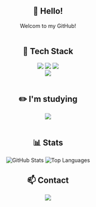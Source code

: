 <div align="center">
  <h2> 👋 Hello!</h2>
  Welcom to my GitHub!
</div>
<br>


<div align="center">
  <h2>🔧 Tech Stack</h2>
  <img src="https://img.shields.io/badge/Python-3776AB?style=for-the-badge&logo=python&logoColor=white"/>
  <img src="https://img.shields.io/badge/Django-092E20?style=for-the-badge&logo=django&logoColor=white"/>
  <img src="https://img.shields.io/badge/C-A8B9CC?style=for-the-badge&logo=c&logoColor=white"/>
  <br>
  <img src="https://img.shields.io/badge/Java-007396?style=for-the-badge&logo=openJDK&logoColor=white"/>
</div>
<br>


<div align="center">
  <h2> ✏️ I'm studying</h2>
  <img src="https://img.shields.io/badge/Flutter-02569B?style=for-the-badge&logo=flutter&logoColor=white"/>
</div>
<br>


<div align='center'>
  <h2> 📊 Stats </h2>
  <img src="https://github-readme-stats.vercel.app/api?username=taehoon030&show_icons=true&theme=radical" alt="GitHub Stats" />
  <img src="https://github-readme-stats.vercel.app/api/top-langs/?username=taehoon030&layout=compact&theme=radical" alt="Top Languages" />
</div>


<div align="center">
  <h2> 📫 Contact </h2>
  <a href="mailto:taehoondev030@gmail.com">
    <img src="https://img.shields.io/badge/Email-EA4335?style=for-the-badge&logo=gmail&logoColor=white"/>
  </a>
</div>
